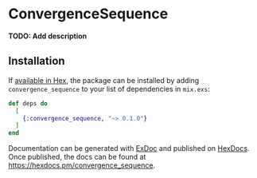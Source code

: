 # ConvergenceSequence

**TODO: Add description**

## Installation

If [available in Hex](https://hex.pm/docs/publish), the package can be installed
by adding `convergence_sequence` to your list of dependencies in `mix.exs`:

```elixir
def deps do
  [
    {:convergence_sequence, "~> 0.1.0"}
  ]
end
```

Documentation can be generated with [ExDoc](https://github.com/elixir-lang/ex_doc)
and published on [HexDocs](https://hexdocs.pm). Once published, the docs can
be found at <https://hexdocs.pm/convergence_sequence>.

